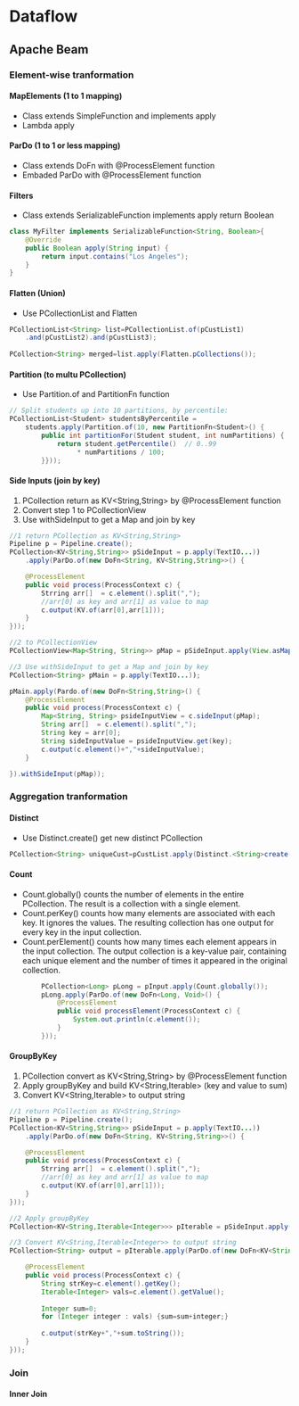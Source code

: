 # Dataflow

## Apache Beam

### Element-wise tranformation

#### MapElements (1 to 1 mapping)
- Class extends SimpleFunction and implements apply
- Lambda apply

#### ParDo (1 to 1 or less mapping)
- Class extends DoFn with @ProcessElement function
- Embaded ParDo with @ProcessElement function

#### Filters 
- Class extends SerializableFunction implements apply return Boolean

```java
class MyFilter implements SerializableFunction<String, Boolean>{
	@Override
	public Boolean apply(String input) {
		return input.contains("Los Angeles");
	}
}
```

#### Flatten (Union)
- Use PCollectionList and Flatten

```java
PCollectionList<String> list=PCollectionList.of(pCustList1)
    .and(pCustList2).and(pCustList3);
    
PCollection<String> merged=list.apply(Flatten.pCollections());
```

#### Partition (to multu PCollection)
- Use Partition.of and PartitionFn function
```java
// Split students up into 10 partitions, by percentile:
PCollectionList<Student> studentsByPercentile =
    students.apply(Partition.of(10, new PartitionFn<Student>() {
        public int partitionFor(Student student, int numPartitions) {
            return student.getPercentile()  // 0..99
                 * numPartitions / 100;
        }}));
```

#### Side Inputs (join by key)
1. PCollection return as KV<String,String> by @ProcessElement function
2. Convert step 1 to PCollectionView
3. Use withSideInput to get a Map and join by key

```java
//1 return PCollection as KV<String,String>
Pipeline p = Pipeline.create();
PCollection<KV<String,String>> pSideInput = p.apply(TextIO...))
    .apply(ParDo.of(new DoFn<String, KV<String,String>>() {

	@ProcessElement
	public void process(ProcessContext c) {
		Strring arr[]  = c.element().split(",");
		//arr[0] as key and arr[1] as value to map
		c.output(KV.of(arr[0],arr[1]));
	}
}));

//2 to PCollectionView
PCollectionView<Map<String, String>> pMap = pSideInput.apply(View.asMap());

//3 Use withSideInput to get a Map and join by key 
PCollection<String> pMain = p.apply(TextIO...));

pMain.apply(Pardo.of(new DoFn<String,String>() {
	@ProcessElement
	public void process(ProcessContext c) {
        Map<String, String> psideInputView = c.sideInput(pMap);
        String arr[]  = c.element().split(",");
        String key = arr[0];
        String sideInputValue = psideInputView.get(key);
        c.output(c.element()+","+sideInputValue);
    }

}).withSideInput(pMap));
```
### Aggregation tranformation

#### Distinct
- Use Distinct.<String>create() get new distinct PCollection 
```java
PCollection<String> uniqueCust=pCustList.apply(Distinct.<String>create());
```  
#### Count
- Count.globally() counts the number of elements in the entire PCollection. The result is a collection with a single element.
- Count.perKey() counts how many elements are associated with each key. It ignores the values. The resulting collection has one output for every key in the input collection.
- Count.perElement() counts how many times each element appears in the input collection. The output collection is a key-value pair, containing each unique element and the number of times it appeared in the original collection.

```java
		PCollection<Long> pLong = pInput.apply(Count.globally());
		pLong.apply(ParDo.of(new DoFn<Long, Void>() {
			@ProcessElement
			public void processElement(ProcessContext c) {
				System.out.println(c.element());
			}
		}));
```

#### GroupByKey

1. PCollection convert as KV<String,String> by @ProcessElement function
2. Apply groupByKey and build KV<String,Iterable<Integer>>  (key and value to sum)
3. Convert KV<String,Iterable<Integer>> to output string

```java
//1 return PCollection as KV<String,String>
Pipeline p = Pipeline.create();
PCollection<KV<String,String>> pSideInput = p.apply(TextIO...))
    .apply(ParDo.of(new DoFn<String, KV<String,String>>() {

	@ProcessElement
	public void process(ProcessContext c) {
		Strring arr[]  = c.element().split(",");
		//arr[0] as key and arr[1] as value to map
		c.output(KV.of(arr[0],arr[1]));
	}
}));

//2 Apply groupByKey 
PCollection<KV<String,Iterable<Integer>>> pIterable = pSideInput.apply(GroupByKey.<String, Integer>create());

//3 Convert KV<String,Iterable<Integer>> to output string
PCollection<String> output = pIterable.apply(ParDo.of(new DoFn<KV<String, Iterable<Integer>>,String>() {

	@ProcessElement
	public void process(ProcessContext c) {
		String strKey=c.element().getKey();
		Iterable<Integer> vals=c.element().getValue();
		
		Integer sum=0;
		for (Integer integer : vals) {sum=sum+integer;}
		
		c.output(strKey+","+sum.toString());
	}
}));
```
### Join

#### Inner Join